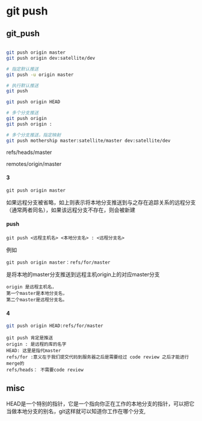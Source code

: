 # git push


## git_push
```

```


``` bash
git push origin master
git push origin dev:satellite/dev

# 指定默认推送
git push -u origin master

# 执行默认推送
git push

git push origin HEAD

# 多个分支推送
git push origin
git push origin :

# 多个分支推送，指定映射
git push mothership master:satellite/master dev:satellite/dev
```

refs/heads/master

remotes/origin/master 


#### 3
```
git push origin master
```
如果远程分支被省略，如上则表示将本地分支推送到与之存在追踪关系的远程分支（通常两者同名），如果该远程分支不存在，则会被新建



#### push
`git push <远程主机名> <本地分支名> : <远程分支名>`

例如

`git push origin master：refs/for/master`

是将本地的master分支推送到远程主机origin上的对应master分支

```
origin 是远程主机名，
第一个master是本地分支名，
第二个master是远程分支名。
```

#### 4
``` bash
git push origin HEAD:refs/for/master
```


```
git push 肯定是推送
origin : 是远程的库的名字
HEAD: 这里是指代master
refs/for :意义在于我们提交代码到服务器之后是需要经过 code review 之后才能进行merge的
refs/heads： 不需要code review
```


## misc
HEAD是一个特别的指针，它是一个指向你正在工作的本地分支的指针，可以把它当做本地分支的别名，git这样就可以知道你工作在哪个分支, 